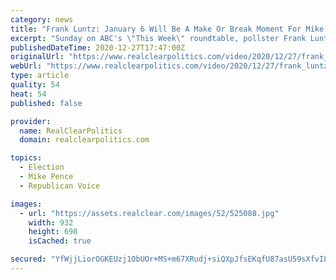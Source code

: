 ```yaml
---
category: news
title: "Frank Luntz: January 6 Will Be A Make Or Break Moment For Mike Pence's Career, Future Of GOP"
excerpt: "Sunday on ABC's \"This Week\" roundtable, pollster Frank Luntz said that January 6 will be the climax of the post-election drama when Vice President Mike Pence will be responsible for certifying the election results,"
publishedDateTime: 2020-12-27T17:47:00Z
originalUrl: "https://www.realclearpolitics.com/video/2020/12/27/frank_luntz_january_6_will_be_a_make_or_break_moment_for_mike_pences_career.html"
webUrl: "https://www.realclearpolitics.com/video/2020/12/27/frank_luntz_january_6_will_be_a_make_or_break_moment_for_mike_pences_career.html"
type: article
quality: 54
heat: 54
published: false

provider:
  name: RealClearPolitics
  domain: realclearpolitics.com

topics:
  - Election
  - Mike Pence
  - Republican Voice

images:
  - url: "https://assets.realclear.com/images/52/525088.jpg"
    width: 932
    height: 698
    isCached: true

secured: "YfWjjLiorOGKEUzj1ObUOr+MS+m67XRudj+siQXpJfsEKqfU87asU59sXfvILLl6IOCyRFvVFr/cqgEiy58nQwPlqKttPXh0KaXbn+6AP5N0VxvLqs5NF7hgS10rGn2Yv98zDTrZGLGt+TFssVYnoWP5BJrkDFp4iP1AeVQew03NGo5+iWrhG7wDCF8PeWjldQPQbY0HaufUlj2cnRLuTMqXfToQBdJOZpaQGc42Eu891Rd4Wt8VEWGVqJIOYOp88AZEGlh0NtsO0ddbQQQvJ8t3EyPc4i850iESLTUo1jCL1JbXH5/B+IJxYLJ/d+sWVADJuKVpAHNsRf86dIfXldeZMh/u4WVBmL0zBdNeEhE=;3KUpF2GFmgxEEXaqLmo6MA=="
---
```


